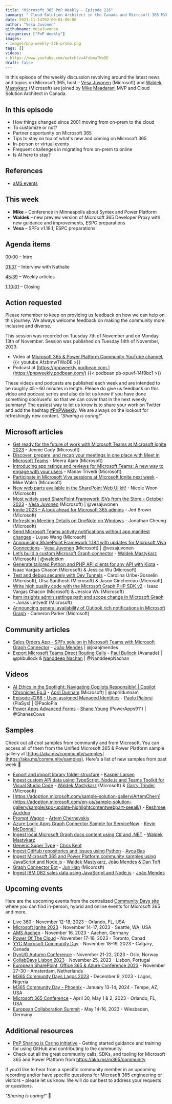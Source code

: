 ```yaml
---
title: "Microsoft 365 PnP Weekly - Episode 226"
summary: " Cloud Solution Architect in the Canada and Microsoft 365 MVP MVP - Mike Maadarani joins Microsoft’s Vesa Juvonen and Waldek Mastykarz in a discussion on the impact of community on the career."
date: 2023-11-14T02:00:01-00:00
author: "Vesa Juvonen"
githubname: VesaJuvonen
categories: ["PnP Weekly"]
images:
- images/pnp-weekly-226-promo.png
tags: []
videos:
- https://www.youtube.com/watch?v=AfzbmwTWoDE
draft: false
---
```


In this episode of the weekly discussion revolving around the latest news and topics on Microsoft 365, host – [Vesa Juvonen](http://twitter.com/vesajuvonen) (Microsoft) and [Waldek Mastykarz](http://twitter.com/waldekm) (Microsoft) are joined by [Mike Maadarani](https://www.linkedin.com/in/mikemaadarani/) MVP and Cloud Solution Architect in Canada.

## In this episode

- How things changed since 2001 moving from on-prem to the cloud
- To customize or not?
- Partner opportunity on Microsoft 365
- Tips to stay on top of what's new and coming on Microsoft 365
- In-person or virtual events
- Frequent challenges in migrating from on-prem to online
- Is AI here to stay?

## References

- [aMS events](https://ams.community/)

## This week

- **Mike** – Conference in Minneapolis about Syntex and Power Platform
- **Waldek** – new preview version of Microsoft 365 Developer Proxy with new guidance and improvements, ESPC preparations
- **Vesa** – SPFx v1.18.1, ESPC preparations

## Agenda items

[00:00](https://www.youtube.com/watch?v=AfzbmwTWoDE&t=0s) – Intro

[01:37](https://www.youtube.com/watch?v=AfzbmwTWoDE&t=97s) – Interview with Nathalie

[45:39](https://www.youtube.com/watch?v=AfzbmwTWoDE&t=2739s) – Weekly articles

[1:10:01](https://www.youtube.com/watch?v=AfzbmwTWoDE&t=4201s) – Closing

## Action requested

Please remember to keep on providing us feedback on how we can help on this journey. We always welcome feedback on making the community more inclusive and diverse.

This session was recorded on Tuesday 7th of November and on Monday 13th of November. Session was published on Tuesday 14th of November, 2023.

*   Video at [Microsoft 365 & Power Platform Community YouTube channel.](https://aka.ms/m365pnp-videos)
    {{< youtube AfzbmwTWoDE >}}
*   Podcast at [https://pnpweekly.podbean.com.](https://pnpweekly.podbean.com/)
    {{< podbean pb-xpuvf-14f9bc1 >}}

These videos and podcasts are published each week and are intended to be roughly 45 - 60 minutes in length.  Please do give us feedback on this video and podcast series and also do let us know if you have done something cool/useful so that we can cover that in the next weekly summary! The easiest way to let us know is to share your work on Twitter and add the hashtag [#PnPWeekly](https://twitter.com/search?q=%23pnpweekly). We are always on the lookout for refreshingly new content. “_Sharing is caring!”_ 

## Microsoft articles

* [Get ready for the future of work with Microsoft Teams at Microsoft Ignite 2023](https://techcommunity.microsoft.com/t5/microsoft-teams-blog/get-ready-for-the-future-of-work-with-microsoft-teams-at/ba-p/3974743) - Jennie Cady (Microsoft)
* [Discover, prepare, and recap your meetings in one place with Meet in Microsoft Teams](https://techcommunity.microsoft.com/t5/microsoft-teams-blog/discover-prepare-and-recap-your-meetings-in-one-place-with-meet/ba-p/3973351) - Meera Ajam (Microsoft)
* [Introducing app ratings and reviews for Microsoft Teams: A new way to engage with your users](https://techcommunity.microsoft.com/t5/microsoft-teams-blog/introducing-app-ratings-and-reviews-for-microsoft-teams-a-new/ba-p/3975601) - Manav Trivedi (Microsoft)
* [Participate in Microsoft Viva sessions at Microsoft Ignite next week](https://techcommunity.microsoft.com/t5/microsoft-viva-blog/participate-in-microsoft-viva-sessions-at-microsoft-ignite-next/ba-p/3975280) - Mike Walsh (Microsoft)
* [New web parts available in the SharePoint Web UI kit!](https://techcommunity.microsoft.com/t5/microsoft-sharepoint-blog/new-web-parts-available-in-the-sharepoint-web-ui-kit/ba-p/3956251) - Nicole Woon (Microsoft)
* [Most widely used SharePoint Framework ISVs from the Store - October 2023](https://techcommunity.microsoft.com/t5/microsoft-sharepoint-blog/most-widely-used-sharepoint-framework-isvs-from-the-store/ba-p/3738321) - [Vesa Juvonen](https://twitter.com/vesajuvonen) (Microsoft) | @vesajuvonen
* [Ignite 2023 – A look ahead for Microsoft 365 admins](https://techcommunity.microsoft.com/t5/microsoft-365-blog/ignite-2023-a-look-ahead-for-microsoft-365-admins/ba-p/3975714) - Jed Brown (Microsoft)
* [Refreshing Meeting Details on OneNote on Windows](https://techcommunity.microsoft.com/t5/microsoft-365-blog/refreshing-meeting-details-on-onenote-on-windows/ba-p/3975285) - Jonathan Cheung (Microsoft)
* [Send Microsoft Teams activity notifications without app manifest changes](https://devblogs.microsoft.com/microsoft365dev/send-microsoft-teams-activity-notifications-without-app-manifest-changes/) - Luyao Wang (Microsoft)
* [Announcing SharePoint Framework 1.18.1 with updates for Microsoft Viva Connections](https://devblogs.microsoft.com/microsoft365dev/announcing-sharepoint-framework-1-18-1-with-updates-for-microsoft-viva-connections/) - [Vesa Juvonen](https://twitter.com/vesajuvonen) (Microsoft) | @vesajuvonen
* [Let’s build a custom Microsoft Graph connector](https://devblogs.microsoft.com/microsoft365dev/lets-build-a-custom-microsoft-graph-connector/) - [Waldek Mastykarz](https://twitter.com/waldekm) (Microsoft) | @waldekm
* [Generate tailored Python and PHP API clients for any API with Kiota](https://devblogs.microsoft.com/microsoft365dev/generate-tailored-python-and-php-api-clients-for-any-api-with-kiota/) - Isaac Vargas Chacon (Microsoft) & Jessica Wu (Microsoft)
* [Test and debug securely with Dev Tunnels](https://devblogs.microsoft.com/microsoft365dev/test-and-debug-securely-with-dev-tunnels/) - Carolina Uribe-Gosselin (Microsoft), Utsa Santhosh (Microsoft) & Jason Ginchereau (Microsoft)
* [Write high quality code with the Microsoft Graph PHP SDK v2](https://devblogs.microsoft.com/microsoft365dev/write-high-quality-code-with-the-microsoft-graph-php-sdk-v2/) - Isaac Vargas Chacon (Microsoft) & Jessica Wu (Microsoft)
* [Item insights admin settings path and scope change in Microsoft Graph](https://devblogs.microsoft.com/microsoft365dev/item-insights-admin-settings-path-and-scope-change-in-microsoft-graph/) - Jonas Lintvedt (Microsoft)
* [Announcing general availability of Outlook rich notifications in Microsoft Graph](https://devblogs.microsoft.com/microsoft365dev/announcing-general-availability-of-outlook-rich-notifications-in-microsoft-graph/) - Cameron Parker (Microsoft)

## Community articles

* [Sales Orders App - SPFx soluion in Microsoft Teams with Microsoft Graph Connector](https://twitter.com/joaojmendes/status/1721678753309380960) - [João Mendes](https://twitter.com/joaojmendes) | @joaojmendes
* [Export Microsoft Teams Direct Routing Calls]() - [Paul Bullock](https://twitter.com/pkbullock) (Avanade) | @pkbullock & [Nanddeep Nachan](https://twitter.com/NanddeepNachan) | @NanddeepNachan

## Videos

* [AI Ethics in the Spotlight: Navigating Copilots Responsibly! | Copilot Chronicles Ep.3](hhttps://www.youtube.com/watch?v=0n-eeK5tA5o) - [April Dunnam](https://twitter.com/aprildunnam) (Microsoft) | @aprildunnam
* [Episode #268 - User-assigned Managed Identities](https://www.youtube.com/watch?v=ItllxmP7fqI) - [Paolo Pialorsi](https://twitter.com/PaoloPia) (PiaSys) | @PaoloPia
* [Power Apps Advanced Forms](https://www.youtube.com/watch?v=p1tXRy_hyrQ) - [Shane Young](https://twitter.com/ShanesCows) (PowerApps911) | @ShanesCows

## Samples

Check out all cool samples from community and from Microsoft. You can access all of them from the Unified Microsoft 365 & Power Platform sample gallery at [https://aka.ms/community/samples](https://aka.ms/community/samples). Here's a list of new samples from past week 🚀

* [Export and import library folder structure](https://adoption.microsoft.com/en-us/sample-solution-gallery/sample/spo-export-import-folderstructure/) - [Kasper Larsen](https://adoption.microsoft.com/sample-solution-gallery/kasperbolarsen)
* [Ingest custom API data using TypeScript, Node.js and Teams Toolkit for Visual Studio Code](https://adoption.microsoft.com/en-us/sample-solution-gallery/sample/pnp-graph-connector-nodejs-typescript-food-catalog/) - [Waldek Mastykarz](https://adoption.microsoft.com/en-us/sample-solution-gallery/waldekmastykarz/) (Microsoft) & [Garry Trinder](https://adoption.microsoft.com/sample-solution-gallery/garrytrinder) (Microsoft)
* [https://adoption.microsoft.com/sample-solution-gallery/ArtemChern](https://adoption.microsoft.com/en-us/sample-solution-gallery/sample/spo-update-highlightcontentwebpart-seeall/) - [Reshmee Auckloo](https://adoption.microsoft.com/sample-solution-gallery/reshmee011)
* [Prompt Wagon](https://adoption.microsoft.com/en-us/sample-solution-gallery/sample/pnp-powerplatform-samples-prompt-wagon/) - [Artem Chernevskiy](https://adoption.microsoft.com/sample-solution-gallery/ArtemChern)
* [Azure Logic Apps Graph Connector Sample for ServiceNow](https://adoption.microsoft.com/en-us/sample-solution-gallery/sample/pnp-graph-connector-azure-logicapps-servicenow/) - [Kevin McDonnell](https://adoption.microsoft.com/en-us/sample-solution-gallery/sample/pnp-graph-connector-azure-logicapps-servicenow/)
* [Ingest local Microsoft Graph docs content using C# and .NET](https://adoption.microsoft.com/en-us/sample-solution-gallery/sample/pnp-graph-connector-dotnet-csharp-graphdocs/) - [Waldek Mastykarz](https://adoption.microsoft.com/en-us/sample-solution-gallery/waldekmastykarz/)
* [Generic Super Type](https://adoption.microsoft.com/en-us/sample-solution-gallery/sample/pnp-list-formatting-generic-supertype/) - [Chris Kent](https://adoption.microsoft.com/sample-solution-gallery/thechriskent)
* [Ingest GitHub repositories and issues using Python](https://adoption.microsoft.com/en-us/sample-solution-gallery/sample/msgraph-sample-github-graph-connector-python/) - [Ayca Bas](https://adoption.microsoft.com/sample-solution-gallery/aycabas)
* [Ingest Microsoft 365 and Power Platform community samples using JavaScript and Node.js](https://adoption.microsoft.com/en-us/sample-solution-gallery/sample/pnp-graph-connector-nodejs-javascript-solutiongallery/) - [Waldek Mastykarz](https://adoption.microsoft.com/en-us/sample-solution-gallery/waldekmastykarz/), [João Mendes](https://adoption.microsoft.com/sample-solution-gallery/joaojmendes) & [Dan Toft](https://adoption.microsoft.com/sample-solution-gallery/Tanddant)
* [Graph Connector Bot](https://adoption.microsoft.com/en-us/sample-solution-gallery/sample/officedev-teamsfx-samples-bot-graph-connector-bot/) - [Jun Han](https://adoption.microsoft.com/sample-solution-gallery/formulahendry) (Micorosft)
* [Ingest IBM DB2 sales data using JavaScript and Node.js](https://adoption.microsoft.com/en-us/sample-solution-gallery/sample/pnp-graph-connector-nodejs-javascript-IBMDB2/) - [João Mendes](https://adoption.microsoft.com/sample-solution-gallery/joaojmendes)

## Upcoming events

Here are the upcoming events from the centralized [Community Days site](https://communitydays.org/events?when=upcoming) where you can find in-person, hybrid and online events for Microsoft 365 and more.

* [Live 360](https://www.communitydays.org/event/2023-11-12/live-360) - November 12-18, 2023 - Orlando, FL, USA
* [Microsoft Ignite 2023](https://ignite.microsoft.com/en-US/home) - November 14-17, 2023 - Seattle, WA, USA
* [AMS Aachen](https://www.communitydays.org/event/2023-11-28/ams-aachen) - November 16, 2023 - Aachen, Germany
* [Power Of The Cloud](https://www.communitydays.org/event/2023-11-17/power-of-the-cloud) - November 17-18, 2023 - Toronto, Canad
* [YYC Microsoft Community Day](https://www.communitydays.org/event/2023-11-18/yyc-microsoft-community-day) - November 18-19, 2023 - Calgary, Canada
* [DynUG Autumn Conference](https://www.communitydays.org/event/2023-11-21/dynug-autumn-conference) - November 21-22, 2023 - Oslo, Norway
* [CollabDays Lisbon 2023](https://www.collabdays.org/2023-lisbon/) - November 25, 2023 - Lisbon, Portugal
* [European SharePoint, Office 365 & Azure Conference 2023](https://www.sharepointeurope.com/) - November 27-30 - Amsterdam, Netherlands
* [M365 Community Days Lagos 2023](https://www.communitydays.org/event/2023-12-09/m365-community-days-lagos-2023) - December 9, 2023 - Lagos, Nigeria
* [M365 Community Day - Phoenix](https://www.communitydays.org/event/2024-01-13/m365-community-day-phoenix) - January 13-14, 2024 - Tempe, AZ, USA
* [Microsoft 365 Conference](https://m365conf.com/#!/) - April 30, May 1 & 2, 2023 - Orlando, FL, USA
* [European Collaboration Summit](https://collabsummit.eu/) - May 14-16, 2023 - Wiesbaden, Germany

## Additional resources

* [PnP Sharing is Caring initiative](https://aka.ms/sharing-is-caring) - Getting started guidance and training for using GitHub and contributing to the community
* Check out all the great community calls, SDKs, and tooling for Microsoft 365 and Power Platform from <https://aka.ms/m365/community>

If you’d like to hear from a specific community member in an upcoming recording and/or have specific questions for Microsoft 365 engineering or visitors – please let us know. We will do our best to address your requests or questions.

_"Sharing is caring!"_ 🧡

